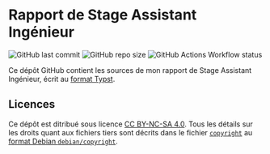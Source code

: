 # Rapport de Stage Assistant Ingénieur

![GitHub last commit](https://img.shields.io/github/last-commit/beatussum/rapport_de_stage_ai)
![GitHub repo size](https://img.shields.io/github/repo-size/beatussum/rapport_de_stage_ai)
![GitHub Actions Workflow status](https://img.shields.io/github/actions/workflow/status/beatussum/rapport_de_stage_ai/compile.yml)

Ce dépôt GitHub contient les sources de mon rapport de Stage Assistant Ingénieur, écrit au [format Typst](https://typst.app/).

## Licences

Ce dépôt est ditribué sous licence [CC BY-NC-SA 4.0](https://creativecommons.org/licenses/by-nc-sa/4.0/legalcode.fr).
Tous les détails sur les droits quant aux fichiers tiers sont décrits dans le fichier [`copyright`](copyright) au [format Debian `debian/copyright`](https://www.debian.org/doc/packaging-manuals/copyright-format/1.0/).
